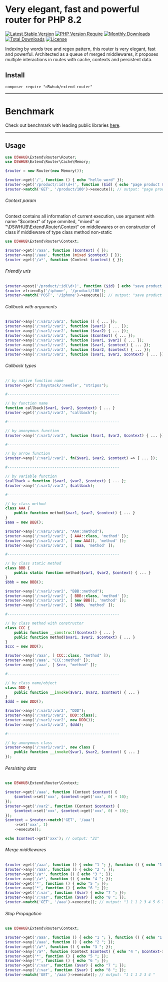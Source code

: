 # Very elegant, fast and powerful router for PHP 8.2
[![Latest Stable Version](https://poser.pugx.org/d5whub/extend-router/v/stable)](https://packagist.org/packages/d5whub/extend-router)
[![PHP Version Require](http://poser.pugx.org/d5whub/extend-router/require/php)](https://packagist.org/packages/d5whub/extend-router)
[![Monthly Downloads](https://poser.pugx.org/d5whub/extend-router/d/monthly)](https://packagist.org/packages/d5whub/extend-router)
[![Total Downloads](https://poser.pugx.org/d5whub/extend-router/downloads)](https://packagist.org/packages/d5whub/extend-router)
[![License](https://poser.pugx.org/d5whub/extend-router/license)](https://packagist.org/packages/d5whub/extend-router)

Indexing by words tree and regex pattern, this router is very elegant, fast and powerful. Architected as a queue of merged middlewares, it proposes multiple interactions in routes with cache, contexts and persistent data.

## Install
```shell
composer require "d5whub/extend-router"
```

---

# Benchmark
Check out benchmark with leading public libraries [here](/tests/Benchmark/Benchmark.md).

---

## Usage
```php
use D5WHUB\Extend\Router\Router;
use D5WHUB\Extend\Router\Cache\Memory;

$router = new Router(new Memory());

$router->get('/', function () { echo "hello word" });
$router->get('/product/:id(\d+)', function ($id) { echo "page product $id" });    
$router->match('GET', '/product/100')->execute(); // output: "page product 100"
```

###### Context param
Context contains all information of current execution, use argument with name "$context" of type ommited, "mixed" or "\D5WHUB\Extend\Router\Context" on middlewares or on constructor of class if middleware of type class method non-static
```php
use D5WHUB\Extend\Router\Context;

$router->get('/aaa', function ($context) { });
$router->any('/aaa', function (mixed $context) { });
$router->get('/a*', function (Context $context) { });
```

###### Friendly uris
```php
$router->post('/product/:id(\d+)', function ($id) { echo "save product $id" });
$router->friendly('/iphone', '/product/100');
$router->match('POST', '/iphone')->execute(); // output: "save product 100"
```

###### Callback with arguments
```php
$router->any('/:var1/:var2', function () { ... });
$router->any('/:var1/:var2', function ($var1) { ... });
$router->any('/:var1/:var2', function ($var2) { ... });
$router->any('/:var1/:var2', function ($context) { ... });
$router->any('/:var1/:var2', function ($var1, $var2) { ... });
$router->any('/:var1/:var2', function ($var1, $context) { ... });
$router->any('/:var1/:var2', function ($var2, $context) { ... });
$router->any('/:var1/:var2', function ($var1, $var2, $context) { ... });
```

###### Callback types
```php
// by native function name
$router->get('/:haystack/:needle', "stripos");

#--------------------------------------------------

// by function name
function callback($var1, $var2, $context) { ... }
$router->get('/:var1/:var2', "callback");

#--------------------------------------------------

// by anonymous function
$router->any('/:var1/:var2', function ($var1, $var2, $context) { ... });

#--------------------------------------------------

// by arrow function
$router->any('/:var1/:var2', fn($var1, $var2, $context) => { ... });

#--------------------------------------------------

// by variable function
$callback = function ($var1, $var2, $context) { ... };
$router->any('/:var1/:var2', $callback);

#--------------------------------------------------

// by class method
class AAA {
    public function method($var1, $var2, $context) { ... }
}
$aaa = new BBB();

$router->any('/:var1/:var2', "AAA::method");
$router->any('/:var1/:var2', [ AAA::class, 'method' ]);
$router->any('/:var1/:var2', [ new AAA(), 'method' ]);
$router->any('/:var1/:var2', [ $aaa, 'method' ]);

#--------------------------------------------------

// by class static method
class BBB {
    public static function method($var1, $var2, $context) { ... }
}
$bbb = new BBB();

$router->any('/:var1/:var2', "BBB::method");
$router->any('/:var1/:var2', [ BBB::class, 'method' ]);
$router->any('/:var1/:var2', [ new BBB(), 'method' ]);
$router->any('/:var1/:var2', [ $bbb, 'method' ]);

#--------------------------------------------------

// by class method with constructor
class CCC {
    public function __construct($context) { ... }
    public function method($var1, $var2, $context) { ... }
}
$ccc = new DDD();

$router->any('/aaa', [ CCC::class, "method" ]);
$router->any('/aaa', "CCC::method" ]);
$router->any('/aaa', [ $ccc, "method" ]);

#--------------------------------------------------

// by class name/object
class DDD {
    public function __invoke($var1, $var2, $context) { ... }
}
$ddd = new DDD();

$router->any('/:var1/:var2', "DDD");
$router->any('/:var1/:var2', DDD::class);
$router->any('/:var1/:var2', new DDD());
$router->any('/:var1/:var2', $ddd);

#--------------------------------------------------

// by anonymous class
$router->any('/:var1/:var2', new class {
    public function __invoke($var1, $var2, $context) { ... }
});
```

###### Persisting data
```php
use D5WHUB\Extend\Router\Context;

$router->get('/aaa', function (Context $context) {
    $context->set('xxx', $context->get('xxx', 0) + 10);
});
$router->get('/var2', function (Context $context) {
    $context->set('xxx', $context->get('xxx', 0) + 10);
});
$context = $router->match('GET', '/aaa')
    ->set('xxx', 1)
    ->execute();

echo $context->get('xxx'); // output: "21"
```

###### Merge middlewares
```php
$router->get('/aaa', function () { echo "1 "; }, function () { echo "1 "; }, function () { echo "1 "; });
$router->any('/aaa', function () { echo "2 "; });
$router->get('/a*', function () { echo "3 "; });
$router->any('/a*', function () { echo "4 "; });
$router->get('*', function () { echo "5 "; });
$router->any('*', function () { echo "6 "; });
$router->get('/:var', function ($var) { echo "7 "; });
$router->any('/:var', function ($var) { echo "8 "; });
$router->match('GET', '/aaa')->execute(); // output: "1 1 1 2 3 4 5 6 7 8 "
```

###### Stop Propagation
```php
use D5WHUB\Extend\Router\Context;

$router->get('/aaa', function () { echo "1 "; }, function () { echo "1 "; }, function () { echo "1 "; });
$router->any('/aaa', function () { echo "2 "; });
$router->get('/a*', function () { echo "3 "; });
$router->any('/a*', function (Context $context) { echo "4 "; $context->stop(); });
$router->get('*', function () { echo "5 "; });
$router->any('*', function () { echo "6 "; });
$router->get('/:var', function ($var) { echo "7 "; });
$router->any('/:var', function ($var) { echo "8 "; });
$router->match('GET', '/aaa')->execute(); // output: "1 1 1 2 3 4 "
```
